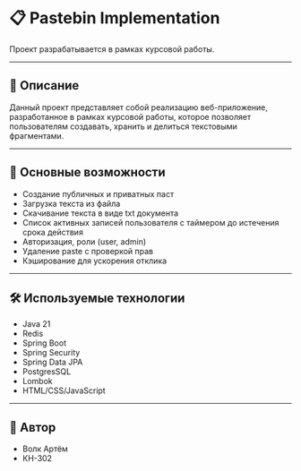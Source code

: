 # 📋 Pastebin Implementation

Проект разрабатывается в рамках курсовой работы.

---

## 📝 Описание

Данный проект представляет собой реализацию веб-приложение,
разработанное в рамках курсовой работы, которое позволяет пользователям создавать,
хранить и делиться текстовыми фрагментами.

---

## 🚀 Основные возможности

 - Создание публичных и приватных паст
 - Загрузка текста из файла
 - Скачивание текста в виде txt документа
 - Список активных записей пользователя с таймером до истечения срока действия
 - Авторизация, роли (user, admin)
 - Удаление paste с проверкой прав
 - Кэширование для ускорения отклика

---

## 🛠️ Используемые технологии

 - Java 21
 - Redis
 - Spring Boot
 - Spring Security
 - Spring Data JPA
 - PostgresSQL
 - Lombok
 - HTML/CSS/JavaScript

---

## 👤 Автор

 - Волк Артём  
 - КН-302
